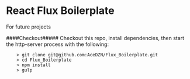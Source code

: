 # React Flux Boilerplate
For future projects

####Checkout#####
Checkout this repo, install dependencies, then start the http-server process with the following:

```
	> git clone git@github.com:AceDZN/Flux_Boilerplate.git
	> cd Flux_Boilerplate
	> npm install
	> gulp
```
